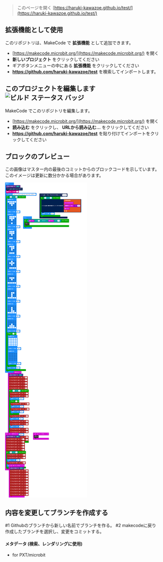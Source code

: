 
> このページを開く [https://haruki-kawazoe.github.io/test/](https://haruki-kawazoe.github.io/test/)

## 拡張機能として使用

このリポジトリは、MakeCode で **拡張機能** として追加できます。

* [https://makecode.microbit.org/](https://makecode.microbit.org/) を開く
* **新しいプロジェクト** をクリックしてください
* ギアボタンメニューの中にある **拡張機能** をクリックしてください
* **https://github.com/haruki-kawazoe/test** を検索してインポートします。

## このプロジェクトを編集します ![ビルド ステータス バッジ](https://github.com/haruki-kawazoe/test/workflows/MakeCode/badge.svg)

MakeCode でこのリポジトリを編集します。

* [https://makecode.microbit.org/](https://makecode.microbit.org/) を開く
* **読み込む** をクリックし、 **URLから読み込む...** をクリックしてください
* **https://github.com/haruki-kawazoe/test** を貼り付けてインポートをクリックしてください

## ブロックのプレビュー

この画像はマスター内の最後のコミットからのブロックコードを示しています。
このイメージは更新に数分かかる場合があります。

![生成されたブロック](https://github.com/haruki-kawazoe/test/raw/master/.github/makecode/blocks.png)

## 内容を変更してブランチを作成する

#1 Githubのブランチから新しい名前でブランチを作る。
#2 makecodeに戻り作成したブランチを選択し、変更をコミットする。

#### メタデータ (検索、レンダリングに使用)

* for PXT/microbit
<script src="https://makecode.com/gh-pages-embed.js"></script><script>makeCodeRender("{{ site.makecode.home_url }}", "{{ site.github.owner_name }}/{{ site.github.repository_name }}");</script>
